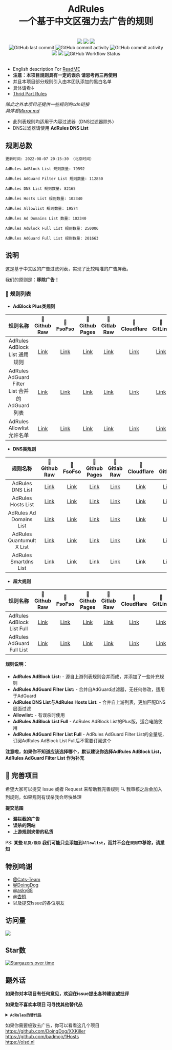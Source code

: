 <div align="center">
<h1 align="center">AdRules<br>一个基于中文区强力去广告的规则</h1>

<br>
<img src="https://img.shields.io/github/stars/Cats-Team/AdRules?style=flat-square&color=yellow">
<img src="https://img.shields.io/github/forks/Cats-Team/AdRules?color=orange&style=flat-square">
<img src="https://img.shields.io/github/issues/Cats-Team/AdRules?color=green&style=flat-square">
<br>
<img alt="GitHub last commit" src="https://img.shields.io/github/last-commit/cats-team/adrules?style=flat-square">
<img alt="GitHub commit activity" src="https://img.shields.io/github/commit-activity/w/cats-team/adrules?style=flat-square">  
<img alt="GitHub commit activity" src="https://data.jsdelivr.com/v1/package/gh/cats-team/adrules/badge?style=flat-square">  
<br>
<img src="https://img.shields.io/github/license/Cats-Team/AdRules?color=bule&style=flat-square">
<img src="https://img.shields.io/github/languages/code-size/Cats-Team/AdRules?color=blueviolet&style=flat-square">
<img alt="GitHub Workflow Status" src="https://img.shields.io/github/workflow/status/cats-team/adrules/Update%20Rules?style=flat-square">
<br>
<br>
  

</div>                           
                                                                        
<!--br-->


- English description For [ReadME](/README_EN.md)
- **注意：本项目规则具有一定的误杀 请思考再三再使用**
- 并且本项目部分规则引入由本团队添加的黑白名单 
- 具体请看↓
- [Thrid Part Rules](/mod/rules)

*除此之外本项目还提供一些规则的cdn链接*  
*具体看[Mirror.md](/mirror.md)*

* 此列表规则均适用于内容过滤器（DNS过滤器除外）
* DNS过滤器请使用 **AdRules DNS List**
## 规则总数
```
更新时间: 2022-08-07 20:15:30 （北京时间） 

AdRules AdBlock List 规则数量: 79592 

AdRules AdGuard Filter List 规则数量: 112850 

AdRules DNS List 规则数量: 82165 

AdRules Hosts List 规则数量: 102340 

AdRules Allowlist 规则数量: 19574 

AdRules Ad Domains List 数量: 102340 

AdRules AdBlock Full List 规则数量: 250006 

AdRules AdGuard Full List 规则数量: 201663 
``` 
## 说明

这是基于中文区的广告过滤列表，实现了比较精准的广告屏蔽。

我们的原则是：**移除广告！**

### 📃 规则列表

- **AdBlock Plus类规则**

|   规则名称   | 🚀Github Raw |🚀FsoFso |🚀Github Pages|🚀Gitlab Raw|🚀Cloudflare|🚀GitLink|🚀Bitbucket|
|  :----:  | :----:  | :----:  | :----:  | :----:  | :----:  | :----:  | :----:  |
| AdRules AdBlock List 通用规则| [Link](https://raw.githubusercontent.com/Cats-Team/AdRules/main/adblock.txt)| [Link](https://ghproxy.futils.com/https://github.com/Cats-Team/AdRules/blob/main/adblock.txt)|[Link](https://cats-team.github.io/AdRules/adblock.txt)|[Link](https://gitlab.com/cats-team/adrules/-/raw/main/adblock.txt)|[Link](https://adrules.top/adblock.txt)|[Link](https://code.gitlink.org.cn/hacamer/AdRules/raw/branch/main/adblock.txt)|[Link](https://bitbucket.org/hacamer/adrules/raw/main/adblock.txt)|
| AdRules AdGuard Filter List 合并的AdGuard列表| [Link](https://raw.githubusercontent.com/Cats-Team/AdRules/main/adguard.txt)| [Link](https://ghproxy.futils.com/https://github.com/Cats-Team/AdRules/blob/main/adguard.txt)|[Link](https://cats-team.github.io/AdRules/adguard.txt)|[Link](https://gitlab.com/cats-team/adrules/-/raw/main/adguard.txt)|[Link](https://adrules.top/adguard.txt)|[Link](https://code.gitlink.org.cn/hacamer/AdRules/raw/branch/main/adguard.txt)|[Link](https://bitbucket.org/hacamer/adrules/raw/main/adguard.txt)|
| AdRules Allowlist 允许名单| [Link](https://raw.githubusercontent.com/Cats-Team/AdRules/main/allow.txt)| [Link](https://ghproxy.futils.com/https://github.com/Cats-Team/AdRules/blob/main/allow.txt)|[Link](https://cats-team.github.io/AdRules/allow.txt)|[Link](https://gitlab.com/cats-team/adrules/-/raw/main/allow.txt)|[Link](https://adrules.top/allow.txt)|[Link](https://code.gitlink.org.cn/hacamer/AdRules/raw/branch/main/allow.txt)|[Link](https://bitbucket.org/hacamer/adrules/raw/main/allow.txt)|

- **DNS类规则**

|   规则名称   | 🚀Github Raw |🚀FsoFso |🚀Github Pages|🚀Gitlab Raw|🚀Cloudflare|🚀GitLink|🚀Bitbucket|
|  :----:  | :----:  | :----:  | :----:  | :----:  | :----:  | :----:  | :----:  |
| AdRules DNS List | [Link](https://raw.githubusercontent.com/Cats-Team/AdRules/main/dns.txt)| [Link](https://ghproxy.futils.com/https://github.com/Cats-Team/AdRules/blob/main/dns.txt)|[Link](https://cats-team.github.io/AdRules/dns.txt)|[Link](https://gitlab.com/cats-team/adrules/-/raw/main/dns.txt)|[Link](https://adrules.top/dns.txt)|[Link](https://code.gitlink.org.cn/hacamer/AdRules/raw/branch/main/dns.txt)|[Link](https://bitbucket.org/hacamer/adrules/raw/main/dns.txt)|
| AdRules Hosts List | [Link](https://raw.githubusercontent.com/Cats-Team/AdRules/main/hosts.txt)| [Link](https://ghproxy.futils.com/https://github.com/Cats-Team/AdRules/blob/main/hosts.txt)|[Link](https://cats-team.github.io/AdRules/hosts.txt)|[Link](https://gitlab.com/cats-team/adrules/-/raw/main/hosts.txt)|[Link](https://adrules.top/hosts.txt)|[Link](https://code.gitlink.org.cn/hacamer/AdRules/raw/branch/main/hosts.txt)|[Link](https://bitbucket.org/hacamer/adrules/raw/main/hosts.txt)|
| AdRules Ad Domains List| [Link](https://raw.githubusercontent.com/Cats-Team/AdRules/main/ad-domains.txt)| [Link](https://ghproxy.futils.com/https://github.com/Cats-Team/AdRules/blob/main/ad-domains.txt)|[Link](https://cats-team.github.io/AdRules/ad-domains.txt)|[Link](https://gitlab.com/cats-team/adrules/-/raw/main/ad-domains.txt)|[Link](https://adrules.top/ad-domains.txt)|[Link](https://code.gitlink.org.cn/hacamer/AdRules/raw/branch/main/ad-domains.txt)|[Link](https://bitbucket.org/hacamer/adrules/raw/main/ad-domains.txt)|
| AdRules Quantumult X List | [Link](https://raw.githubusercontent.com/Cats-Team/AdRules/main/qx.conf)| [Link](https://ghproxy.futils.com/https://github.com/Cats-Team/AdRules/blob/main/qx.conf)|[Link](https://cats-team.github.io/AdRules/qx.conf)|[Link](https://gitlab.com/cats-team/adrules/-/raw/main/qx.conf)|[Link](https://adrules.top/qx.conf)|[Link](https://code.gitlink.org.cn/hacamer/AdRules/raw/branch/main/qx.conf)|[Link](https://bitbucket.org/hacamer/adrules/raw/main/qx.conf)|
| AdRules Smartdns List | [Link](https://raw.githubusercontent.com/Cats-Team/AdRules/main/smart-dns.conf)| [Link](https://ghproxy.futils.com/https://github.com/Cats-Team/AdRules/blob/main/smart-dns.conf)|[Link](https://cats-team.github.io/AdRules/smart-dns.conf)|[Link](https://gitlab.com/cats-team/adrules/-/raw/main/smart-dns.conf)|[Link](https://adrules.top/smart-dns.conf)|[Link](https://code.gitlink.org.cn/hacamer/AdRules/raw/branch/main/smart-dns.conf)|[Link](https://bitbucket.org/hacamer/adrules/raw/main/smart-dns.conf)|
- **超大规则**  

|   规则名称   | 🚀Github Raw |🚀FsoFso |🚀Github Pages|🚀Gitlab Raw|🚀Cloudflare|🚀GitLink|🚀Bitbucket|
|  :----:  | :----:  | :----:  | :----:  | :----:  | :----:  | :----:  | :----:  |
| AdRules AdBlock List Full | [Link](https://raw.githubusercontent.com/Cats-Team/AdRules/main/adblock_plus.txt)| [Link](https://ghproxy.futils.com/https://github.com/Cats-Team/AdRules/blob/main/adblock_plus.txt)|[Link](https://cats-team.github.io/AdRules/adblock_plus.txt)|[Link](https://gitlab.com/cats-team/adrules/-/raw/main/adblock_plus.txt)|[Link](https://adrules.top/adblock_plus.txt)|[Link](https://code.gitlink.org.cn/hacamer/AdRules/raw/branch/main/adblock_plus.txt)|[Link](https://bitbucket.org/hacamer/adrules/raw/main/adblock_plus.txt)|
| AdRules AdGuard Full List | [Link](https://raw.githubusercontent.com/Cats-Team/AdRules/main/adguard-full.txt)| [Link](https://ghproxy.futils.com/https://github.com/Cats-Team/AdRules/blob/main/adguard-full.txt)|[Link](https://cats-team.github.io/AdRules/adguard-full.txt)|[Link](https://gitlab.com/cats-team/adrules/-/raw/main/adguard-full.txt)|[Link](https://adrules.top/adguard-full.txt)|[Link](https://code.gitlink.org.cn/hacamer/AdRules/raw/branch/main/adguard-full.txt)|[Link](https://bitbucket.org/hacamer/adrules/raw/main/adguard-full.txt)|

#### 规则说明：
- **AdRules AdBlock List:** -
源自上游列表规则合并而成，并添加了一些补充规则  
- **AdRules AdGuard Filter List:** -
合并自AdGuard过滤器，无任何修改，适用于AdGuard  
- **AdRules DNS List与AdRules Hosts List:** -
合并自上游列表，更加匹配DNS层面过滤
- **Allowlist:** -
有误杀时使用
- **AdRules AdBlock List Full** -
AdRules AdBlock List的Plus版，适合电脑使用
- **AdRules AdGuard Filter List Full** -
AdRules AdGuard Filter List的全量版，订阅AdRules AdBlock List Full后不需要订阅这个

**注意啦，如果你不知道应该选择哪个，默认建议你选择AdRules AdBlock List，AdRules AdGuard Filter List 作为补充**
## 🚛 完善项目

希望大家可以提交 Issue 或者 Request 来帮助我完善规则 🔍 我审核之后会加入到规则，如果规则有误杀我会尽快处理

**提交范围**

- **漏拦截的广告**
- **误杀的网站**
- **上游规则夹带的私货**

PS: **某些 `私货/误杀` 我们可能只会添加到`Allowlist`，而并不会在`规则`中移除，请悉知**


## 特别鸣谢
* [@Cats-Team](https://github.com/Cats-Team)
* [@DoingDog](https://github.com/DoingDog) 
* [@asky88](https://github.com/asky88)
* [@杏梢](https://github.com/hacamer)
* 以及提交Issue的各位朋友

## 访问量
![](http://profile-counter.glitch.me/cats-team/count.svg)


## Star数

[![Stargazers over time](https://starchart.cc/Cats-Team/AdRules.svg)](https://starchart.cc/Cats-Team/AdRules)

## 题外话
**如果你对本项目有任何意见，欢迎在issue提出各种建议或批评**

**如果您不喜欢本项目
可寻找其他替代品**

<details><summary><strong><code>AdRules的替代品</code></strong></summary></code>

**EasyChina+EasyList** :  https://easylist-downloads.adblockplus.org/easylistchina+easylist.txt  
**AdGuard Chinese filter** :  https://filters.adtidy.org/windows/filters/224.txt    
**AdGuard DNS Filter** :  https://raw.githubusercontent.com/AdguardTeam/AdGuardSDNSFilter/gh-pages/Filters/filter.txt  
**OISD Blocklist Full** ： https://abp.oisd.nl/  
**1hosts** ：https://github.com/badmojr/1Hosts/blob/master/Pro/domains.txt  
</details>

如果你需要极致去广告，你可以看看这几个项目  
https://github.com/DoingDog/XXKiller  
https://github.com/badmojr/1Hosts  
https://oisd.nl  
